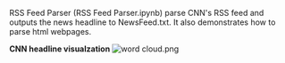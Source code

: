 RSS Feed Parser (RSS Feed Parser.ipynb) parse CNN's RSS feed and outputs the news headline to NewsFeed.txt. It also demonstrates how to parse html webpages.

**CNN headline visualzation**
![word cloud.png](https://github.com/shngli/Data-Mining-Python/blob/master/RSS%20feed/word%20cloud.png)
